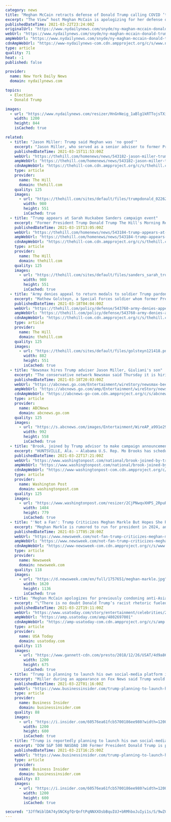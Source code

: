 ```yaml
---
category: news
title: "Meghan McCain retracts defense of Donald Trump calling COVID ‘the China Virus’"
excerpt: "The View” host Meghan McCain is apologizing for her defense of former president Donald Trump’s referring to COVID-19 as “The China Virus.” Her reversal follows a condemnation from HBO’s John Oliver on his Sunday night program “Last Week Tonight” — and a spate of violence against Asian-Americans."
publishedDateTime: 2021-03-22T23:24:00Z
originalUrl: "https://www.nydailynews.com/snyde/ny-maghan-mccain-donald-trump-john-oliver-sorry-china-virus-20210322-nrxuq6afhbemnbigg7j2rd2dt4-story.html"
webUrl: "https://www.nydailynews.com/snyde/ny-maghan-mccain-donald-trump-john-oliver-sorry-china-virus-20210322-nrxuq6afhbemnbigg7j2rd2dt4-story.html"
ampWebUrl: "https://www.nydailynews.com/snyde/ny-maghan-mccain-donald-trump-john-oliver-sorry-china-virus-20210322-nrxuq6afhbemnbigg7j2rd2dt4-story.html?outputType=amp"
cdnAmpWebUrl: "https://www-nydailynews-com.cdn.ampproject.org/c/s/www.nydailynews.com/snyde/ny-maghan-mccain-donald-trump-john-oliver-sorry-china-virus-20210322-nrxuq6afhbemnbigg7j2rd2dt4-story.html?outputType=amp"
type: article
quality: 71
heat: -1
published: false

provider:
  name: New York Daily News
  domain: nydailynews.com

topics:
  - Election
  - Donald Trump

images:
  - url: "https://www.nydailynews.com/resizer/HnGnNeig_1aBlg1kRTTojsTXih0=/1200x0/center/bottom/cloudfront-us-east-1.images.arcpublishing.com/tronc/YUEECXX7ENAGJKFCRUWTQKRKPA.jpg"
    width: 1200
    height: 844
    isCached: true

related:
  - title: "Jason Miller: Trump said Meghan was 'no good'"
    excerpt: "Jason Miller, who served as a senior adviser to former President Trump Donald Trump The Hill's Morning Report - Presented by Facebook - Biden to hit road, tout COVID-19 relief law Oregon senator ..."
    publishedDateTime: 2021-03-15T11:53:00Z
    webUrl: "https://thehill.com/homenews/news/543182-jason-miller-trump-said-meghan-was-no-good"
    ampWebUrl: "https://thehill.com/homenews/news/543182-jason-miller-trump-said-meghan-was-no-good?amp"
    cdnAmpWebUrl: "https://thehill-com.cdn.ampproject.org/c/s/thehill.com/homenews/news/543182-jason-miller-trump-said-meghan-was-no-good?amp"
    type: article
    provider:
      name: The Hill
      domain: thehill.com
    quality: 125
    images:
      - url: "https://thehill.com/sites/default/files/trumpdonald_022621getty_trump-gop.jpeg"
        width: 980
        height: 551
        isCached: true
  - title: "Trump appears at Sarah Huckabee Sanders campaign event"
    excerpt: "Former President Trump Donald Trump The Hill's Morning Report - Presented by Facebook - Biden to hit road, tout COVID-19 relief law Oregon senator takes center stage in Democratic filibuster ..."
    publishedDateTime: 2021-03-15T13:05:00Z
    webUrl: "https://thehill.com/homenews/news/543184-trump-appears-at-sarah-huckabee-sanders-campaign-event"
    ampWebUrl: "https://thehill.com/homenews/news/543184-trump-appears-at-sarah-huckabee-sanders-campaign-event?amp"
    cdnAmpWebUrl: "https://thehill-com.cdn.ampproject.org/c/s/thehill.com/homenews/news/543184-trump-appears-at-sarah-huckabee-sanders-campaign-event?amp"
    type: article
    provider:
      name: The Hill
      domain: thehill.com
    quality: 125
    images:
      - url: "https://thehill.com/sites/default/files/sanders_sarah_trump_donald031521.jpg"
        width: 980
        height: 551
        isCached: true
  - title: "Army denies appeal to return medals to soldier Trump pardoned: report"
    excerpt: "Mathew Golsteyn, a Special Forces soldier whom former President Trump Donald Trump The Hill's Morning Report - Presented by Facebook - Biden faces GOP's immigration and filibuster offensive ..."
    publishedDateTime: 2021-03-18T04:04:00Z
    webUrl: "https://thehill.com/policy/defense/543760-army-denies-appeal-to-return-medals-to-soldier-trump-pardoned-report"
    ampWebUrl: "https://thehill.com/policy/defense/543760-army-denies-appeal-to-return-medals-to-soldier-trump-pardoned-report?amp"
    cdnAmpWebUrl: "https://thehill-com.cdn.ampproject.org/c/s/thehill.com/policy/defense/543760-army-denies-appeal-to-return-medals-to-soldier-trump-pardoned-report?amp"
    type: article
    provider:
      name: The Hill
      domain: thehill.com
    quality: 125
    images:
      - url: "https://thehill.com/sites/default/files/golsteyn121418.png"
        width: 882
        height: 551
        isCached: true
  - title: "Newsmax hires Trump adviser Jason Miller, Giuliani's son"
    excerpt: "The conservative network Newsmax said Thursday it is hiring Jason Miller, a senior adviser to former President Donald Trump, as a contributor, along with ex-Trump aide Andrew Giuliani NEW YORK ..."
    publishedDateTime: 2021-03-18T20:03:00Z
    webUrl: "https://abcnews.go.com/Entertainment/wireStory/newsmax-beefs-trump-team-hiring-miller-andrew-giuliani-76542852"
    ampWebUrl: "https://abcnews.go.com/amp/Entertainment/wireStory/newsmax-beefs-trump-team-hiring-miller-andrew-giuliani-76542852"
    cdnAmpWebUrl: "https://abcnews-go-com.cdn.ampproject.org/c/s/abcnews.go.com/amp/Entertainment/wireStory/newsmax-beefs-trump-team-hiring-miller-andrew-giuliani-76542852"
    type: article
    provider:
      name: ABCNews
      domain: abcnews.go.com
    quality: 125
    images:
      - url: "https://s.abcnews.com/images/Entertainment/WireAP_a991e29a61084bea9ac91a29fe3bde46_16x9_992.jpg"
        width: 992
        height: 558
        isCached: true
  - title: "Brook, joined by Trump advisor to make campaign announcement"
    excerpt: "HUNTSVILLE, Ala. — Alabama U.S. Rep. Mo Brooks has scheduled a Monday night campaign rally where he will be joined by former President Donald Trump adviser Stephen Miller where it is anticipated he will enter the race to replace Sen. Richard Shelby."
    publishedDateTime: 2021-03-22T17:21:00Z
    webUrl: "https://www.washingtonpost.com/national/brook-joined-by-trump-advisor-to-make-campaign-announcement/2021/03/22/0431a8bc-8b33-11eb-a33e-da28941cb9ac_story.html"
    ampWebUrl: "https://www.washingtonpost.com/national/brook-joined-by-trump-advisor-to-make-campaign-announcement/2021/03/22/0431a8bc-8b33-11eb-a33e-da28941cb9ac_story.html?outputType=amp"
    cdnAmpWebUrl: "https://www-washingtonpost-com.cdn.ampproject.org/c/s/www.washingtonpost.com/national/brook-joined-by-trump-advisor-to-make-campaign-announcement/2021/03/22/0431a8bc-8b33-11eb-a33e-da28941cb9ac_story.html?outputType=amp"
    type: article
    provider:
      name: Washington Post
      domain: washingtonpost.com
    quality: 125
    images:
      - url: "https://www.washingtonpost.com/resizer/2CjPNwqvXHPS_2RpuRTKY-p3eVo=/1484x0/www.washingtonpost.com/pb/resources/img/twp-social-share.png"
        width: 1484
        height: 779
        isCached: true
  - title: "'Not a Fan': Trump Criticizes Meghan Markle But Hopes She Runs for President in 2024"
    excerpt: "Meghan Markle is rumored to run for president in 2024, and former President Donald Trump responded in an interview with Fox News Tuesday night."
    publishedDateTime: 2021-03-17T05:28:00Z
    webUrl: "https://www.newsweek.com/not-fan-trump-criticizes-meghan-markle-hopes-she-runs-president-2024-1576697"
    ampWebUrl: "https://www.newsweek.com/not-fan-trump-criticizes-meghan-markle-hopes-she-runs-president-2024-1576697?amp=1"
    cdnAmpWebUrl: "https://www-newsweek-com.cdn.ampproject.org/c/s/www.newsweek.com/not-fan-trump-criticizes-meghan-markle-hopes-she-runs-president-2024-1576697?amp=1"
    type: article
    provider:
      name: Newsweek
      domain: newsweek.com
    quality: 118
    images:
      - url: "https://d.newsweek.com/en/full/1757651/meghan-markle.jpg"
        width: 1620
        height: 1136
        isCached: true
  - title: "Meghan McCain apologizes for previously condoning anti-Asian rhetoric used by Donald Trump"
    excerpt: "\"There is no doubt Donald Trump’s racist rhetoric fueled many of these attacks and I apologize for any past comments that aided that agenda.\" A study published Thursday in the American Journal of Public Health found that people who used #chinesevirus ..."
    publishedDateTime: 2021-03-22T19:11:00Z
    webUrl: "https://www.usatoday.com/story/entertainment/celebrities/2021/03/22/meghan-mccain-apologizes-past-comments-condoning-anti-asian-terms/4802697001/"
    ampWebUrl: "https://amp.usatoday.com/amp/4802697001"
    cdnAmpWebUrl: "https://amp-usatoday-com.cdn.ampproject.org/c/s/amp.usatoday.com/amp/4802697001"
    type: article
    provider:
      name: USA Today
      domain: usatoday.com
    quality: 115
    images:
      - url: "https://www.gannett-cdn.com/presto/2018/12/26/USAT/4d9a86bb-816b-40c2-a821-fb58db8e3178-148113__OS_0639_.jpg?auto=webp&crop=2101,1182,x366,y161&format=pjpg&width=1200"
        width: 1200
        height: 675
        isCached: true
  - title: "Trump is planning to launch his own social-media platform in the next few months, aide Jason Miller says"
    excerpt: "Miller during an appearance on Fox News said Trump would be \"returning to social media in two or three months\" with \"his own platform.\""
    publishedDateTime: 2021-03-22T01:16:00Z
    webUrl: "https://www.businessinsider.com/trump-planning-to-launch-his-own-social-media-platform-soon-2021-3"
    type: article
    provider:
      name: Business Insider
      domain: businessinsider.com
    quality: 88
    images:
      - url: "https://i.insider.com/60576ea61fcb5700186ee980?width=1200&format=jpeg"
        width: 1200
        height: 600
        isCached: true
  - title: "Trump is reportedly planning to launch his own social-media platform in the next few months, aide Jason Miller says"
    excerpt: "DOW S&P 500 NASDAQ 100 Former President Donald Trump is planning to launch his own social-media platform within the coming months, longtime Trump adviser Jason Miller said during a Sunday appearance on Fox News \"Media Buzz.\" The former president was barred ..."
    publishedDateTime: 2021-03-21T16:25:00Z
    webUrl: "https://www.businessinsider.com/trump-planning-to-launch-his-own-social-media-platform-soon-2021-3"
    type: article
    provider:
      name: Business Insider
      domain: businessinsider.com
    quality: 83
    images:
      - url: "https://i.insider.com/60576ea61fcb5700186ee980?width=1200&format=jpeg"
        width: 1200
        height: 600
        isCached: true

secured: "3JffWiblDA74ySNCKgfQrQnftPqNNXXOsbBquIUJ+bRMhboJuIyi1s/S/9wZChGI4+NNrmzC2f5jhAm5InonSPvA62AmFN2enWrwJAkNKmpXgNmhGdN5U5BZryRhYJlyHlp0Dik91UAiwdp6fb02WhACCe6QIKGg8ebNfXJterld0Mo8ueTNrF0vqBta/CFqS8Xwa7vTOi6UjEn9+VbBRCIi81bi1ijibD9oCgt+PmfLwTbFlyxisti4mbjAuRbp88bJwyBAM8ZARCNG6F1vUSi3m80NaLVnaug5Bg9NJig77mq0i0tPSvzNvgavVASw572GtRTNBhgs/Sdaa3fUP53nVHg9/OUbQKw0zTZ/fqA=;Q/9j2duajMqFiTPsp0C+eQ=="
---
```



